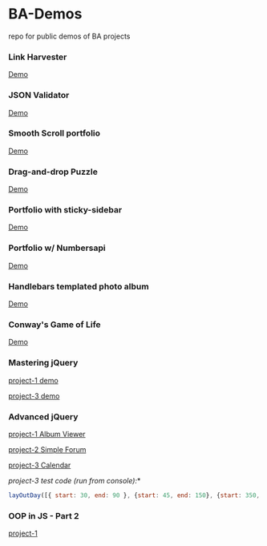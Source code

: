 # BA-Demos
repo for public demos of BA projects

### Link Harvester
[Demo](https://sbchittenden.github.io/BA-Demos/Regular-Expressions/project-1/)

### JSON Validator
[Demo](https://sbchittenden.github.io/BA-Demos/JSON-and-XML/project-2/)

### Smooth Scroll portfolio
[Demo](https://sbchittenden.github.io/BA-Demos/Mastering-the-DOM/project-2/index.html)

### Drag-and-drop Puzzle
[Demo](https://sbchittenden.github.io/BA-Demos/JS-Events/puzzle/)

### Portfolio with sticky-sidebar
[Demo](https://sbchittenden.github.io/BA-Demos/AJAX/AJAX-project-2/index.html)

### Portfolio w/ Numbersapi
[Demo](https://sbchittenden.github.io/BA-Demos/AJAX/AJAX-project-2/index.html)

### Handlebars templated photo album
[Demo](https://sbchittenden.github.io/BA-Demos/Handlebars/photo-album/)

### Conway's Game of Life
[Demo](http://sbc-gol.surge.sh/)

### Mastering jQuery
[project-1 demo](https://sbchittenden.github.io/BA-Demos/Mastering%20jQuery/project-1/)

[project-3 demo](https://sbchittenden.github.io/BA-Demos/Mastering%20jQuery/project-3/)

### Advanced jQuery
[project-1 Album Viewer](https://sbchittenden.github.io/BA-Demos/Advanced_jQuery/project-1-album-viewer/)

[project-2 Simple Forum](https://sbchittenden.github.io/BA-Demos/Advanced_jQuery/project-2-simple-forum/)

[project-3 Calendar](https://sbchittenden.github.io/BA-Demos/Advanced_jQuery/project-3-calendar/)

*project-3 test code (run from console):**

```javascript
layOutDay([{ start: 30, end: 90 }, {start: 45, end: 150}, {start: 350, end: 515},{start: 425, end: 540},{start: 50, end: 125}, { start: 540, end: 600 }, { start: 560, end: 620 }, { start: 610, end: 670 }, {start: 160, end: 345}]);
```

### OOP in JS - Part 2
[project-1](https://sbchittenden.github.io/BA-Demos/OOP2/)
